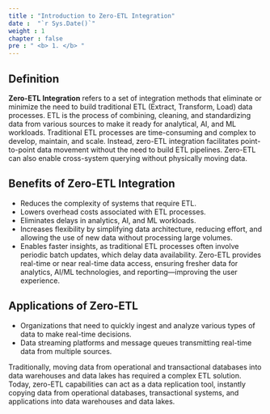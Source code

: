 ```yaml
---
title : "Introduction to Zero-ETL Integration"
date :  "`r Sys.Date()`" 
weight : 1 
chapter : false
pre : " <b> 1. </b> "
---
```


## Definition
**Zero-ETL Integration** refers to a set of integration methods that eliminate or minimize the need to build traditional ETL (Extract, Transform, Load) data processes. ETL is the process of combining, cleaning, and standardizing data from various sources to make it ready for analytical, AI, and ML workloads. Traditional ETL processes are time-consuming and complex to develop, maintain, and scale. Instead, zero-ETL integration facilitates point-to-point data movement without the need to build ETL pipelines. Zero-ETL can also enable cross-system querying without physically moving data.

## Benefits of Zero-ETL Integration
- Reduces the complexity of systems that require ETL.
- Lowers overhead costs associated with ETL processes.
- Eliminates delays in analytics, AI, and ML workloads.
- Increases flexibility by simplifying data architecture, reducing effort, and allowing the use of new data without processing large volumes.
- Enables faster insights, as traditional ETL processes often involve periodic batch updates, which delay data availability. Zero-ETL provides real-time or near real-time data access, ensuring fresher data for analytics, AI/ML technologies, and reporting—improving the user experience.

## Applications of Zero-ETL
- Organizations that need to quickly ingest and analyze various types of data to make real-time decisions.
- Data streaming platforms and message queues transmitting real-time data from multiple sources.

Traditionally, moving data from operational and transactional databases into data warehouses and data lakes has required a complex ETL solution. Today, zero-ETL capabilities can act as a data replication tool, instantly copying data from operational databases, transactional systems, and applications into data warehouses and data lakes.
